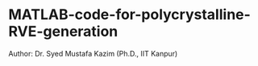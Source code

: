 # MATLAB-code-for-polycrystalline-RVE-generation
Author: Dr. Syed Mustafa Kazim (Ph.D., IIT Kanpur)
